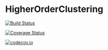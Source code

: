 # HigherOrderClustering

[![Build Status](https://travis-ci.org/arbenson/HigherOrderClustering.jl.svg?branch=master)](https://travis-ci.org/arbenson/HigherOrderClustering.jl)

[![Coverage Status](https://coveralls.io/repos/arbenson/HigherOrderClustering.jl/badge.svg?branch=master&service=github)](https://coveralls.io/github/arbenson/HigherOrderClustering.jl?branch=master)

[![codecov.io](http://codecov.io/github/arbenson/HigherOrderClustering.jl/coverage.svg?branch=master)](http://codecov.io/github/arbenson/HigherOrderClustering.jl?branch=master)
